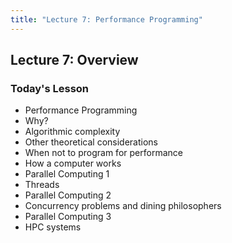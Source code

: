 ```yaml
---
title: "Lecture 7: Performance Programming"
---
```


## Lecture 7: Overview

### Today's Lesson

- Performance Programming
 - Why?
 - Algorithmic complexity
- Other theoretical considerations
 - When not to program for performance
 - How a computer works
- Parallel Computing 1
 - Threads
- Parallel Computing 2
 - Concurrency problems and dining philosophers
- Parallel Computing 3
 - HPC systems
